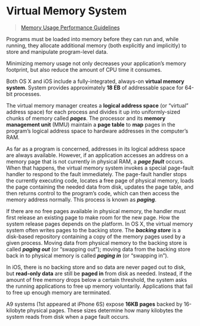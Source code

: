 # Virtual Memory System

> [Memory Usage Performance Guidelines](https://developer.apple.com/library/archive/documentation/Performance/Conceptual/ManagingMemory/Articles/AboutMemory.html)

Programs must be loaded into memory before they can run and, while running, they allocate additional memory \(both explicitly and implicitly\) to store and manipulate program-level data. 

Minimizing memory usage not only decreases your application’s memory footprint, but also reduce the amount of CPU time it consumes.

Both OS X and iOS include a fully-integrated, always-on **virtual memory system**. System provides approximately **18 EB** of addressable space for 64-bit processes.

The virtual memory manager creates a **logical address space** \(or “virtual” address space\) for each process and divides it up into uniformly-sized chunks of memory called _**pages**_. The processor and its **memory management unit** \(MMU\) maintain a **page table** to **map** pages in the program’s logical address space to hardware addresses in the computer’s RAM.

As far as a program is concerned, addresses in its logical address space are always available. However, if an application accesses an address on a memory page that is not currently in physical RAM, a _**page fault**_ occurs. When that happens, the virtual memory system invokes a special page-fault handler to respond to the fault immediately. The page-fault handler stops the currently executing code, locates a free page of physical memory, loads the page containing the needed data from disk, updates the page table, and then returns control to the program’s code, which can then access the memory address normally. This process is known as _**paging**_.

If there are no free pages available in physical memory, the handler must first release an existing page to make room for the new page. How the system release pages depends on the platform. In OS X, the virtual memory system often writes pages to the backing store. The _**backing store**_ is a disk-based repository containing a copy of the memory pages used by a given process. Moving data from physical memory to the backing store is called _**paging out**_ \(or “swapping out”\); moving data from the backing store back in to physical memory is called _**paging in**_ \(or “swapping in”\). 

In iOS, there is no backing store and so data are never paged out to disk, but **read-only data** are still be **paged in** from disk as needed. Instead, if the amount of free memory drops below a certain threshold, the system asks the running applications to free up memory voluntarily. Applications that fail to free up enough memory are terminated.

A9 systems \(1st appeared at iPhone 6S\) expose **16KB pages** backed by 16-kilobyte physical pages. These sizes determine how many kilobytes the system reads from disk when a page fault occurs.



